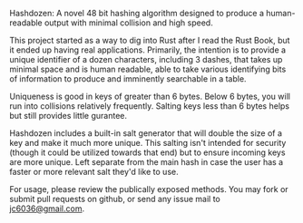 Hashdozen: A novel 48 bit hashing algorithm designed to produce a human-readable output with minimal collision and high speed.

This project started as a way to dig into Rust after I read the Rust Book, but it ended up having real applications.
Primarily, the intention is to provide a unique identifier of a dozen characters, including 3 dashes, that takes up
minimal space and is human readable, able to take various identifying bits of information to produce and imminently searchable in
a table.

Uniqueness is good in keys of greater than 6 bytes. Below 6 bytes, you will run into collisions relatively frequently. Salting
keys less than 6 bytes helps but still provides little gurantee.

Hashdozen includes a built-in salt generator that will double the size of a key and make it much more unique. This salting
isn't intended for security (though it could be utilized towards that end) but to ensure incoming keys are more unique.
Left separate from the main hash in case the user has a faster or more relevant salt they'd like to use.

For usage, please review the publically exposed methods. You may fork or submit pull requests on github, or send any issue
mail to jc6036@gmail.com.